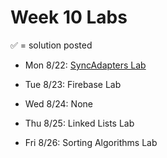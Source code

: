 # Week 10 Labs

&#x2705; = solution posted

- Mon 8/22: [SyncAdapters Lab](https://github.com/ga-adi-nyc/Sync-Adapters-Lab)


- Tue 8/23: Firebase Lab


- Wed 8/24: None


- Thu 8/25: Linked Lists Lab


- Fri 8/26: Sorting Algorithms Lab
